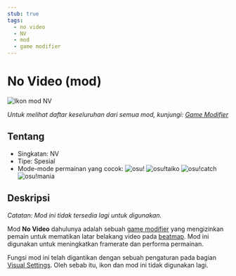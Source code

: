 ```yaml
---
stub: true
tags:
  - no video
  - NV
  - mod
  - game modifier
---
```


<!-- TODO:
- add score multiplier, caption, and shortucut key values -->

# No Video (mod)

![Ikon mod NV](/wiki/shared/mods/NV.png "Ikon mod No Video (NV)")

*Untuk melihat daftar keseluruhan dari semua mod, kunjungi: [Game Modifier](/wiki/Game_modifier)*

## Tentang

- Singkatan: NV
- Tipe: Spesial
- Mode-mode permainan yang cocok: ![][osu!] ![][osu!taiko] ![][osu!catch] ![][osu!mania]

## Deskripsi

*Catatan: Mod ini tidak tersedia lagi untuk digunakan.*

Mod **No Video** dahulunya adalah sebuah [game modifier](/wiki/Game_modifier) yang mengizinkan pemain untuk mematikan latar belakang video pada [beatmap](/wiki/Beatmap). Mod ini digunakan untuk meningkatkan framerate dan performa permainan.

Fungsi mod ini telah digantikan dengan sebuah pengaturan pada bagian [Visual Settings](/wiki/Client/Interface/Visual_settings). Oleh sebab itu, ikon dan mod ini tidak digunakan lagi.

[osu!]: /wiki/shared/mode/osu.png "osu!"
[osu!taiko]: /wiki/shared/mode/taiko.png "osu!taiko"
[osu!catch]: /wiki/shared/mode/catch.png "osu!catch"
[osu!mania]: /wiki/shared/mode/mania.png "osu!mania"
